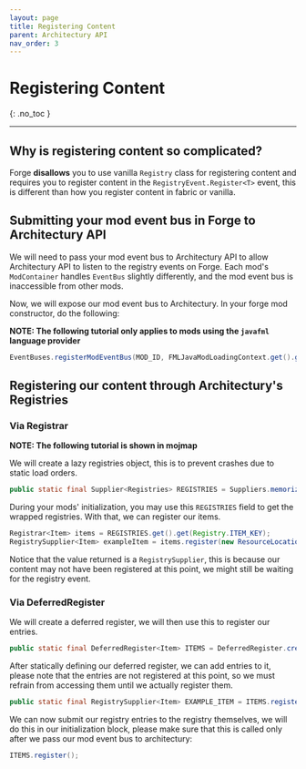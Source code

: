 ```yaml
---
layout: page
title: Registering Content
parent: Architectury API
nav_order: 3
---
```


# Registering Content
{: .no_toc }

---

## Why is registering content so complicated?
Forge **disallows** you to use vanilla `Registry` class for registering content and requires you to register content in the `RegistryEvent.Register<T>` event, this is different than how you register content in fabric or vanilla.

## Submitting your mod event bus in Forge to Architectury API

We will need to pass your mod event bus to Architectury API to allow Architectury API to listen to the registry events on Forge. Each mod's `ModContainer` handles `EventBus` slightly differently, and the mod event bus is inaccessible from other mods.

Now, we will expose our mod event bus to Architectury. In your forge mod constructor, do the following:

**NOTE: The following tutorial only applies to mods using the `javafml` language provider**

```java
EventBuses.registerModEventBus(MOD_ID, FMLJavaModLoadingContext.get().getModEventBus());
```

## Registering our content through Architectury's Registries

### Via Registrar
**NOTE: The following tutorial is shown in mojmap**

We will create a lazy registries object, this is to prevent crashes due to static load orders.

```java
public static final Supplier<Registries> REGISTRIES = Suppliers.memorize(() -> Registries.get(MOD_ID));
```

During your mods' initialization, you may use this `REGISTRIES` field to get the wrapped registries. With that, we can register our items.
```java
Registrar<Item> items = REGISTRIES.get().get(Registry.ITEM_KEY);
RegistrySupplier<Item> exampleItem = items.register(new ResourceLocation(MOD_ID, "example_item"), () -> new Item(new Item.Properties()));
```

Notice that the value returned is a `RegistrySupplier`, this is because our content may not have been registered at this point, we might still be waiting for the registry event.

### Via DeferredRegister

We will create a deferred register, we will then use this to register our entries.

```java
public static final DeferredRegister<Item> ITEMS = DeferredRegister.create(MOD_ID, Registry.ITEM_REGISTRY);
```

After statically defining our deferred register, we can add entries to it, please note that the entries are not registered at this point, so we must refrain from accessing them until we actually register them.

```java
public static final RegistrySupplier<Item> EXAMPLE_ITEM = ITEMS.register("example_item", () -> new Item(new Item.Properties()));
```

We can now submit our registry entries to the registry themselves, we will do this in our initialization block, please make sure that this is called only after we pass our mod event bus to architectury:

```java
ITEMS.register();
```
